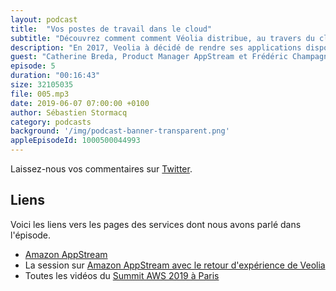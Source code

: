 ```yaml
---
layout: podcast
title:  "Vos postes de travail dans le cloud"
subtitle: "Découvrez comment comment Véolia distribue, au travers du cloud, 210 applications à 850 collaborateurs."
description: "En 2017, Veolia à décidé de rendre ses applications disponibles depuis n'importe où et n'importe quel appareil, via une simple connection Internet.  Dans ce cinquième épisode, nous revenons sur les détails de ce projet, depuis le prototype initial, jusqu'aux techniques d'optimisations financières pour minimiser les coûts."
guest: "Catherine Breda, Product Manager AppStream et Frédéric Champagne, Cloud Expert chez Veolia."
episode: 5
duration: "00:16:43"
size: 32105035
file: 005.mp3  
date: 2019-06-07 07:00:00 +0100
author: Sébastien Stormacq
category: podcasts
background: '/img/podcast-banner-transparent.png'
appleEpisodeId: 1000500044993
---
```


Laissez-nous vos commentaires sur [Twitter](https://twitter.com/sebsto).

## Liens

Voici les liens vers les pages des services dont nous avons parlé dans l'épisode.

- [Amazon AppStream](https://aws.amazon.com/appstream2/)
- La session sur [Amazon AppStream avec le retour d'expérience de Veolia](https://www.youtube.com/watch?v=EaocBpdmoSA)
- Toutes les vidéos du [Summit AWS 2019 à Paris](https://www.youtube.com/playlist?list=PLL_L4MF1Z7JXx8qRk3bISMG29Zc7k2mDE)